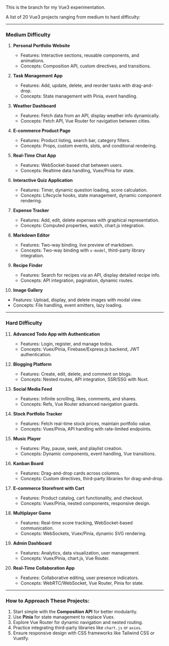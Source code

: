 
This is the branch for my Vue3 experimentation.

A list of 20 Vue3 projects ranging from medium to hard difficulty:

---

### **Medium Difficulty**
1. **Personal Portfolio Website**
   - Features: Interactive sections, reusable components, and animations.
   - Concepts: Composition API, custom directives, and transitions.

2. **Task Management App**
   - Features: Add, update, delete, and reorder tasks with drag-and-drop.
   - Concepts: State management with Pinia, event handling.

3. **Weather Dashboard**
   - Features: Fetch data from an API, display weather info dynamically.
   - Concepts: Fetch API, Vue Router for navigation between cities.

4. **E-commerce Product Page**
   - Features: Product listing, search bar, category filters.
   - Concepts: Props, custom events, slots, and conditional rendering.

5. **Real-Time Chat App**
   - Features: WebSocket-based chat between users.
   - Concepts: Realtime data handling, Vuex/Pinia for state.

6. **Interactive Quiz Application**
   - Features: Timer, dynamic question loading, score calculation.
   - Concepts: Lifecycle hooks, state management, dynamic component rendering.

7. **Expense Tracker**
   - Features: Add, edit, delete expenses with graphical representation.
   - Concepts: Computed properties, watch, chart.js integration.

8. **Markdown Editor**
   - Features: Two-way binding, live preview of markdown.
   - Concepts: Two-way binding with `v-model`, third-party library integration.

9. **Recipe Finder**
   - Features: Search for recipes via an API, display detailed recipe info.
   - Concepts: API integration, pagination, dynamic routes.

10. **Image Gallery**
   - Features: Upload, display, and delete images with modal view.
   - Concepts: File handling, event emitters, lazy loading.

---

### **Hard Difficulty**
11. **Advanced Todo App with Authentication**
    - Features: Login, register, and manage todos.
    - Concepts: Vuex/Pinia, Firebase/Express.js backend, JWT authentication.

12. **Blogging Platform**
    - Features: Create, edit, delete, and comment on blogs.
    - Concepts: Nested routes, API integration, SSR/SSG with Nuxt.

13. **Social Media Feed**
    - Features: Infinite scrolling, likes, comments, and shares.
    - Concepts: Refs, Vue Router advanced navigation guards.

14. **Stock Portfolio Tracker**
    - Features: Fetch real-time stock prices, maintain portfolio value.
    - Concepts: Vuex/Pinia, API handling with rate-limited endpoints.

15. **Music Player**
    - Features: Play, pause, seek, and playlist creation.
    - Concepts: Dynamic components, event handling, Vue transitions.

16. **Kanban Board**
    - Features: Drag-and-drop cards across columns.
    - Concepts: Custom directives, third-party libraries for drag-and-drop.

17. **E-commerce Storefront with Cart**
    - Features: Product catalog, cart functionality, and checkout.
    - Concepts: Vuex/Pinia, nested components, responsive design.

18. **Multiplayer Game**
    - Features: Real-time score tracking, WebSocket-based communication.
    - Concepts: WebSockets, Vuex/Pinia, dynamic SVG rendering.

19. **Admin Dashboard**
    - Features: Analytics, data visualization, user management.
    - Concepts: Vuex/Pinia, chart.js, Vue Router.

20. **Real-Time Collaboration App**
    - Features: Collaborative editing, user presence indicators.
    - Concepts: WebRTC/WebSocket, Vue Router, Pinia for state.

---

### How to Approach These Projects:
1. Start simple with the **Composition API** for better modularity.
2. Use **Pinia** for state management to replace Vuex.
3. Explore Vue Router for dynamic navigation and nested routing.
4. Practice integrating third-party libraries like `chart.js` or `axios`.
5. Ensure responsive design with CSS frameworks like Tailwind CSS or Vuetify.
